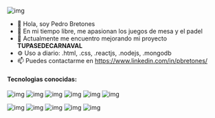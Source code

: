 ![img](https://i.ibb.co/6yQJfGQ/Sin-t-tulo.png)
- 👋 Hola, soy Pedro Bretones 
- 👀 En mi tiempo libre, me apasionan los juegos de mesa y el padel
- 🌱 Actualmente me encuentro mejorando mi proyecto **TUPASEDECARNAVAL**
- ⚙️ Uso a diario: .html, .css, .reactjs, .nodejs, .mongodb
- 📫 Puedes contactarme en https://www.linkedin.com/in/pbretones/

#### Tecnologias conocidas:
![img](https://img.shields.io/badge/-HTML-E34F26?logo=html5&logoColor=white&logoWidth=30)
![img](https://img.shields.io/badge/-CSS-1572B6?logo=CSS3&logoColor=white&logoWidth=30)
![img](https://img.shields.io/badge/-Bootstrap-7952B3?logo=bootstrap&logoColor=white&logoWidth=30)
![img](https://img.shields.io/badge/-JavaScript-F7DF1E?logo=javascript&logoColor=white&logoWidth=30)
![img](https://img.shields.io/badge/-jQuery-0769AD?logo=jquery&logoColor=white&logoWidth=30)
![img](https://img.shields.io/badge/-ReactJs-61DAFB?logo=react&logoColor=white&logoWidth=30)


![img](https://img.shields.io/badge/-MongoDB-47A248?logo=mongodb&logoColor=white&logoWidth=30)
![img](https://img.shields.io/badge/-NodeJS-339933?logo=node.js&logoColor=white&logoWidth=30)
![img](https://img.shields.io/badge/-Express-000000?logo=express&logoColor=white&logoWidth=30)
![img](https://img.shields.io/badge/-PHP-777BB4?logo=php&logoColor=white&logoWidth=30)
![img](https://img.shields.io/badge/-Symfony-000000?logo=symfony&logoColor=white&logoWidth=30)






